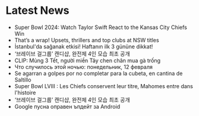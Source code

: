 # Latest News
-  Super Bowl 2024: Watch Taylor Swift React to the Kansas City Chiefs Win
-  That’s a wrap! Upsets, thrillers and top clubs at NSW titles
-  İstanbul'da sağanak etkisi! Haftanın ilk 3 gününe dikkat!
-  ‘브레이브 걸그룹’ 캔디샵, 완전체 4인 모습 최초 공개
-  CLIP: Mùng 3 Tết, người miền Tây chen chân mua gà trống
-  Что случилось этой ночью: понедельник, 12 февраля
-  Se agarran a golpes por no completar para la cubeta, en cantina de Saltillo
-  Super Bowl LVIII : Les Chiefs conservent leur titre, Mahomes entre dans l'histoire
-  ‘브레이브 걸그룹’ 캔디샵, 완전체 4인 모습 최초 공개
-  Google пусна оправен ъпдейт за Android
